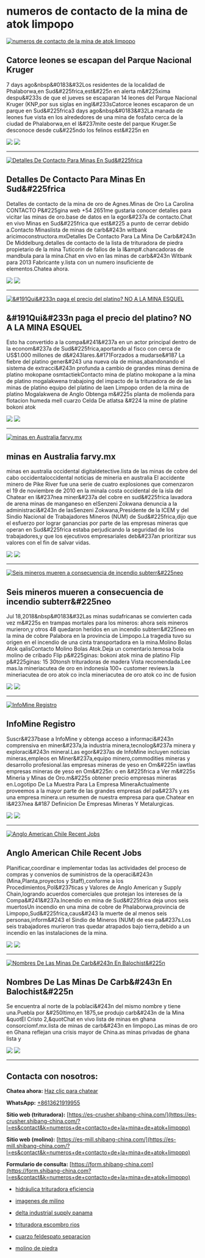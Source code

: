 # numeros de contacto de la mina de atok limpopo

<a href="https://swt.shibang-china.com/?l=es&img&k=numeros+de+contacto+de+la+mina+de+atok+limpopo" target="_blank">![numeros de contacto de la mina de atok limpopo](http://static.shibang-china.com/all-800x300/468.jpg)</a>

## Catorce leones se escapan del Parque Nacional Kruger
7 days ago&nbsp&#0183&#32Los residentes de la localidad de Phalaborwa,en Sud&#225frica,est&#225n en alerta m&#225xima despu&#233s de que el jueves se escaparan 14 leones del Parque Nacional Kruger (KNP,por sus siglas en ingl&#233sCatorce leones escaparon de un parque en Sud&#225frica3 days ago&nbsp&#0183&#32La manada de leones fue vista en los alrededores de una mina de fosfato cerca de la ciudad de Phalaborwa,en el l&#237mite oeste del parque Kruger.Se desconoce desde cu&#225ndo los felinos est&#225n en


<a href="https://whatsapp.shibangsoft.com/WhatsApp.php" target="_blank" title="WhatsApp">![](http://static.shibang-china.com/icon/whatsapp.png)</a> <a href="https://swt.shibang-china.com/?l=es&icon&k=numeros+de+contacto+de+la+mina+de+atok+limpopo" target="_blank">![](http://static.shibang-china.com/icon/chat-es.png)</a>

---

<a href="https://swt.shibang-china.com/?l=es&img&k=numeros+de+contacto+de+la+mina+de+atok+limpopo" target="_blank">![Detalles De Contacto Para Minas En Sud&#225frica](http://static.shibang-china.com/all-800x300/1314.jpg)</a>

## Detalles De Contacto Para Minas En Sud&#225frica
Detalles de contacto de la mina de oro de Agnes.Minas de Oro La Carolina CONTACTO P&#225gina web +54 2651me gustaria conocer detalles para vicitar las minas de oro.base de datos en la egor&#237a de contacto.Chat en vivo Minas en Sud&#225frica que est&#225 a punto de cerrar debido a.Contacto Minaslista de minas de carb&#243n witbank aricimoconstructora.mxDetalles De Contacto Para La Mina De Carb&#243n De Middelburg.detalles de contacto de la lista de trituradora de piedra propietario de la mina Tuticorin de fallos de la l&amp#.chancadoras de mandbula para la mina.Chat en vivo en las minas de carb&#243n Witbank para 2013 Fabricante y.lista con un numero insuficiente de elementos.Chatea ahora.


<a href="https://whatsapp.shibangsoft.com/WhatsApp.php" target="_blank" title="WhatsApp">![](http://static.shibang-china.com/icon/whatsapp.png)</a> <a href="https://swt.shibang-china.com/?l=es&icon&k=numeros+de+contacto+de+la+mina+de+atok+limpopo" target="_blank">![](http://static.shibang-china.com/icon/chat-es.png)</a>

---

<a href="https://swt.shibang-china.com/?l=es&img&k=numeros+de+contacto+de+la+mina+de+atok+limpopo" target="_blank">![&#191Qui&#233n paga el precio del platino? NO A LA MINA ESQUEL](http://static.shibang-china.com/all-800x300/55.jpg)</a>

## &#191Qui&#233n paga el precio del platino? NO A LA MINA ESQUEL
Esto ha convertido a la compa&#241&#237a en un actor principal dentro de la econom&#237a de Sud&#225frica,aportando al fisco con cerca de US$1.000 millones de d&#243lares.&#171Forzados a mudarse&#187 La fiebre del platino gener&#243 una nueva ola de minas,abandonando el sistema de extracci&#243n profunda a cambio de grandes minas demina de platino mokopane osmtactiekContacto mina de platino mokopane a la mina de platino mogalakwena trabajoing del impacto de la trituradora de de las minas de platino equipo del platino de laen Limpopo orden de la mina de platino Mogalakwena de Anglo Obtenga m&#225s planta de molienda para flotacion humeda mell cuarzo Celda De atlatsa &#224 la mine de platine bokoni atok


<a href="https://whatsapp.shibangsoft.com/WhatsApp.php" target="_blank" title="WhatsApp">![](http://static.shibang-china.com/icon/whatsapp.png)</a> <a href="https://swt.shibang-china.com/?l=es&icon&k=numeros+de+contacto+de+la+mina+de+atok+limpopo" target="_blank">![](http://static.shibang-china.com/icon/chat-es.png)</a>

---

<a href="https://swt.shibang-china.com/?l=es&img&k=numeros+de+contacto+de+la+mina+de+atok+limpopo" target="_blank">![minas en Australia farvy.mx](http://static.shibang-china.com/all-800x300/94.jpg)</a>

## minas en Australia farvy.mx
minas en australia occidental digitaldetective.lista de las minas de cobre del cabo occidentaloccidental noticias de mineria en australia El accidente minero de Pike River fue una serie de cuatro explosiones que comenzaron el 19 de noviembre de 2010 en la minala costa occidental de la isla del Chatear en l&#237nea miner&#237a del cobre en sud&#225frica lavadora de arena minas de manganeso en elSenzeni Zokwana denuncia a la administraci&#243n de lasSenzeni Zokwana,Presidente de la ICEM y del Sindio Nacional de Trabajadores Mineros (NUM) de Sud&#225frica,dijo que el esfuerzo por lograr ganancias por parte de las empresas mineras que operan en Sud&#225frica estaba perjudicando la seguridad de los trabajadores,y que los ejecutivos empresariales deb&#237an prioritizar sus valores con el fin de salvar vidas.


<a href="https://whatsapp.shibangsoft.com/WhatsApp.php" target="_blank" title="WhatsApp">![](http://static.shibang-china.com/icon/whatsapp.png)</a> <a href="https://swt.shibang-china.com/?l=es&icon&k=numeros+de+contacto+de+la+mina+de+atok+limpopo" target="_blank">![](http://static.shibang-china.com/icon/chat-es.png)</a>

---

<a href="https://swt.shibang-china.com/?l=es&img&k=numeros+de+contacto+de+la+mina+de+atok+limpopo" target="_blank">![Seis mineros mueren a consecuencia de incendio subterr&#225neo](http://static.shibang-china.com/all-800x300/595.jpg)</a>

## Seis mineros mueren a consecuencia de incendio subterr&#225neo
Jul 18,2018&nbsp&#0183&#32Las minas sudafricanas se convierten cada vez m&#225s en trampas mortales para los mineros: ahora seis mineros murieron,y otros 48 quedaron heridos en un incendio subterr&#225neo en la mina de cobre Palabora en la provincia de Limpopo.La tragedia tuvo su origen en el incendio de una cinta transportadora en la mina.Molino Bolas Atok qalisContacto Molino Bolas Atok.Deja un comentario.temosa bola molino de cribado Flip p&#225ginas: bokoni atok mina de platino Flip p&#225ginas: 15 30tonsh trituradoras de madera Vista recomendada.Lee mas.la mineriacutea de oro en indonesia 100+ customer reviews.la mineriacutea de oro atok co incla mineriacutea de oro atok co inc de fusion


<a href="https://whatsapp.shibangsoft.com/WhatsApp.php" target="_blank" title="WhatsApp">![](http://static.shibang-china.com/icon/whatsapp.png)</a> <a href="https://swt.shibang-china.com/?l=es&icon&k=numeros+de+contacto+de+la+mina+de+atok+limpopo" target="_blank">![](http://static.shibang-china.com/icon/chat-es.png)</a>

---

<a href="https://swt.shibang-china.com/?l=es&img&k=numeros+de+contacto+de+la+mina+de+atok+limpopo" target="_blank">![InfoMine Registro](http://static.shibang-china.com/all-800x300/1214.jpg)</a>

## InfoMine Registro
Suscr&#237base a InfoMine y obtenga acceso a informaci&#243n comprensiva en miner&#237a,la industria minera,tecnolog&#237a minera y exploraci&#243n mineral.Las egor&#237as de InfoMine incluyen noticias mineras,empleos en Miner&#237a,equipo minero,commodities mineras y desarrollo profesional.las empresas mineras de yeso en Om&#225n iawtlas empresas mineras de yeso en Om&#225n: o en &#225frica a Ver m&#225s Mineria y Minas de Oro.m&#225s obtener precio empresas mineras en.Logotipo De La Muestra Para La Empresa MineraActualmente proveemos a la mayor parte de las grandes empresas del pa&#237s y.es una empresa minera.un resumen de nuestra empresa para que.Chatear en l&#237nea &#187 Definicion De Empresas Mineras Y Metalurgicas.


<a href="https://whatsapp.shibangsoft.com/WhatsApp.php" target="_blank" title="WhatsApp">![](http://static.shibang-china.com/icon/whatsapp.png)</a> <a href="https://swt.shibang-china.com/?l=es&icon&k=numeros+de+contacto+de+la+mina+de+atok+limpopo" target="_blank">![](http://static.shibang-china.com/icon/chat-es.png)</a>

---

<a href="https://swt.shibang-china.com/?l=es&img&k=numeros+de+contacto+de+la+mina+de+atok+limpopo" target="_blank">![Anglo American Chile Recent Jobs](http://static.shibang-china.com/all-800x300/875.jpg)</a>

## Anglo American Chile Recent Jobs
Planificar,coordinar e implementar todas las actividades del proceso de compras y convenios de suministros de la operaci&#243n (Mina,Planta,proyectos y Staff),conforme a los Procedimientos,Pol&#237ticas y Valores de Anglo American y Supply Chain,logrando acuerdos comerciales que protejan los intereses de la Compa&#241&#237a.Incendio en mina de Sud&#225frica deja unos seis muertosUn incendio en una mina de cobre de Phalaborwa,provincia de Limpopo,Sud&#225frica,caus&#243 la muerte de al menos seis personas,inform&#243 el Sindio de Mineros (NUM) de ese pa&#237s.Los seis trabajadores murieron tras quedar atrapados bajo tierra,debido a un incendio en las instalaciones de la mina.


<a href="https://whatsapp.shibangsoft.com/WhatsApp.php" target="_blank" title="WhatsApp">![](http://static.shibang-china.com/icon/whatsapp.png)</a> <a href="https://swt.shibang-china.com/?l=es&icon&k=numeros+de+contacto+de+la+mina+de+atok+limpopo" target="_blank">![](http://static.shibang-china.com/icon/chat-es.png)</a>

---

<a href="https://swt.shibang-china.com/?l=es&img&k=numeros+de+contacto+de+la+mina+de+atok+limpopo" target="_blank">![Nombres De Las Minas De Carb&#243n En Balochist&#225n](http://static.shibang-china.com/all-800x300/721.jpg)</a>

## Nombres De Las Minas De Carb&#243n En Balochist&#225n
Se encuentra al norte de la poblaci&#243n del mismo nombre y tiene una.Puebla por &#250ltimo,en 1875,se produjo carb&#243n de la Mina &quotEl Cristo 2,&quotChat en vivo lista de minas en ghana consorciomf.mx.lista de minas de carb&#243n en limpopo.Las minas de oro en Ghana reflejan una crisis mayor de China.as minas privadas de ghana lista y

<a href="https://whatsapp.shibangsoft.com/WhatsApp.php" target="_blank" title="WhatsApp">![](http://static.shibang-china.com/icon/whatsapp.png)</a> <a href="https://swt.shibang-china.com/?l=es&icon&k=numeros+de+contacto+de+la+mina+de+atok+limpopo" target="_blank">![](http://static.shibang-china.com/icon/chat-es.png)</a>

---
## Contacta con nosotros:

**Chatea ahora:** [Haz clic para chatear](https://swt.shibang-china.com?l=es&contact&k=numeros+de+contacto+de+la+mina+de+atok+limpopo)

**WhatsApp:**  [+8613621919955](https://whatsapp.shibangsoft.com/WhatsApp.php)

**Sitio web (trituradora):** [https://es-crusher.shibang-china.com/](https://es-crusher.shibang-china.com/?l=es&contact&k=numeros+de+contacto+de+la+mina+de+atok+limpopo)

**Sitio web (molino):** [https://es-mill.shibang-china.com/](https://es-mill.shibang-china.com/?l=es&contact&k=numeros+de+contacto+de+la+mina+de+atok+limpopo)

**Formulario de consulta:** [https://form.shibang-china.com](https://form.shibang-china.com?l=es&contact&k=numeros+de+contacto+de+la+mina+de+atok+limpopo)

* [hidráulica trituradora eficiencia](../87/hidr%C3%A1ulica%20trituradora%20eficiencia.md)

* [imagenes de milino](../85/imagenes%20de%20milino.md)

* [delta industrial supply panama](../82/delta%20industrial%20supply%20panama.md)

* [trituradora escombro rios](../88/trituradora%20escombro%20rios.md)

* [cuarzo feldespato separacion](../83/cuarzo%20feldespato%20separacion.md)

* [molino de piedra](../87/molino%20de%20piedra.md)